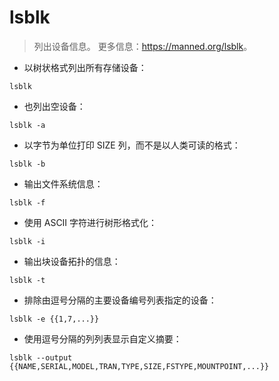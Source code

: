 # lsblk

> 列出设备信息。
> 更多信息：<https://manned.org/lsblk>。

- 以树状格式列出所有存储设备：

`lsblk`

- 也列出空设备：

`lsblk -a`

- 以字节为单位打印 SIZE 列，而不是以人类可读的格式：

`lsblk -b`

- 输出文件系统信息：

`lsblk -f`

- 使用 ASCII 字符进行树形格式化：

`lsblk -i`

- 输出块设备拓扑的信息：

`lsblk -t`

- 排除由逗号分隔的主要设备编号列表指定的设备：

`lsblk -e {{1,7,...}}`

- 使用逗号分隔的列列表显示自定义摘要：

`lsblk --output {{NAME,SERIAL,MODEL,TRAN,TYPE,SIZE,FSTYPE,MOUNTPOINT,...}}`